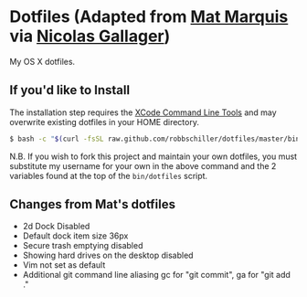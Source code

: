 # Dotfiles (Adapted from [Mat Marquis](https://github.com/Wilto/dotfiles) via [Nicolas Gallager](https://github.com/necolas/dotfiles))

My OS X dotfiles.

## If you'd like to Install

The installation step requires the [XCode Command Line
Tools](https://developer.apple.com/downloads) and may overwrite existing
dotfiles in your HOME directory.

```bash
$ bash -c "$(curl -fsSL raw.github.com/robbschiller/dotfiles/master/bin/dotfiles)"
```

N.B. If you wish to fork this project and maintain your own dotfiles, you must
substitute my username for your own in the above command and the 2 variables
found at the top of the `bin/dotfiles` script.

## Changes from Mat's dotfiles

- 2d Dock Disabled
- Default dock item size 36px
- Secure trash emptying disabled
- Showing hard drives on the desktop disabled
- Vim not set as default
- Additional git command line aliasing gc for "git commit", ga for "git add ."
